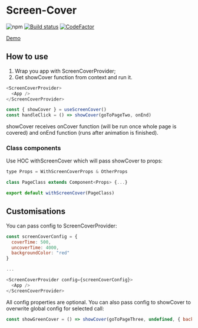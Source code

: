 # Screen-Cover

![npm](https://img.shields.io/npm/v/screen-cover)
[![Build status](https://ci.appveyor.com/api/projects/status/jhdt00h4xm893hus/branch/master?svg=true)](https://ci.appveyor.com/project/shelchkov/screen-cover/branch/master)
[![CodeFactor](https://www.codefactor.io/repository/github/shelchkov/screen-cover/badge)](https://www.codefactor.io/repository/github/shelchkov/screen-cover)

[Demo](https://screen-cover.herokuapp.com/)

## How to use

1. Wrap you app with ScreenCoverProvider;
2. Get showCover function from context and run it.

```javascript
<ScreenCoverProvider>
  <App />
</ScreenCoverProvider>
```

```javascript
const { showCover } = useScreenCover()
const handleClick = () => showCover(goToPageTwo, onEnd)
```

showCover receives onCover function (will be run once whole page is covered) and onEnd function (runs after animation is finished).

### Class components

Use HOC withScreenCover which will pass showCover to props:

```javascript
type Props = WithScreenCoverProps & OtherProps

class PageClass extends Component<Props> {...}

export default withScreenCover(PageClass)
```

## Customisations

You can pass config to ScreenCoverProvider:

```javascript
const screenCoverConfig = {
  coverTime: 500,
  uncoverTime: 4000,
  backgroundColor: "red"
}

...

<ScreenCoverProvider config={screenCoverConfig}>
  <App />
</ScreenCoverProvider>
```

All config properties are optional. You can also pass config to showCover to overwrite global config for selected call:

```javascript
const showGreenCover = () => showCover(goToPageThree, undefined, { backgroundColor: "aquamarine" })
```
